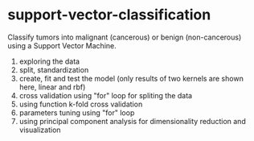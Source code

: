# support-vector-classification

Classify tumors into malignant (cancerous) or benign (non-cancerous) using a Support Vector Machine.
1. exploring the data
2. split, standardization
3. create, fit and test the model (only results of two kernels are shown here, linear and rbf)
4. cross validation using "for" loop for spliting the data
5. using function k-fold cross validation
6. parameters tuning using "for" loop
7. using principal component analysis for dimensionality reduction and visualization

